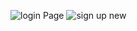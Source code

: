 ![login Page](https://github.com/ParamiJayathilaka/Uber-Eats-Clone-App/assets/125114739/5fea46c8-a2f1-492b-9994-98f0fd7402ed)
![sign up new](https://github.com/ParamiJayathilaka/Uber-Eats-Clone-App/assets/125114739/57e5a7f6-4da7-4e60-8659-792ddd7e0c4d)


